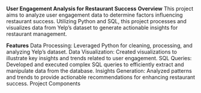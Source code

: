 **User Engagement Analysis for Restaurant Success**
**Overview**
This project aims to analyze user engagement data to determine factors influencing restaurant success. Utilizing Python and SQL, this project processes and visualizes data from Yelp’s dataset to generate actionable insights for restaurant management.

**Features**
Data Processing: Leveraged Python for cleaning, processing, and analyzing Yelp’s dataset.
Data Visualization: Created visualizations to illustrate key insights and trends related to user engagement.
SQL Queries: Developed and executed complex SQL queries to efficiently extract and manipulate data from the database.
Insights Generation: Analyzed patterns and trends to provide actionable recommendations for enhancing restaurant success.
Project Components

